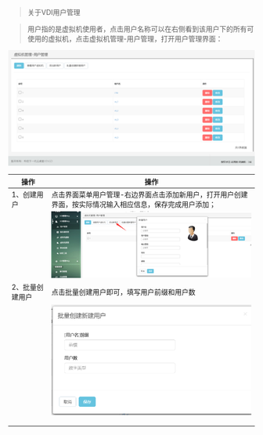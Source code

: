 <blockquote class="info">
	关于VDI用户管理
</blockquote> 
 
>用户指的是虚拟机使用者，点击用户名称可以在右侧看到该用户下的所有可使用的虚拟机，点击虚拟机管理-用户管理，打开用户管理界面：
> 
![](../images/screenshot_1526221659409.png)


|操作|操作|
|---|---|
|1、创建用户 |点击界面菜单用户管理-右边界面点击添加新用户，打开用户创建界面，按实际情况输入相应信息，保存完成用户添加；|
| |![](../images/screenshot_1526221745279.png) |
|2、批量创建用户| 点击批量创建用户即可，填写用户前缀和用户数
| | ![](../images/screenshot_1526221777470.png)|
| | |
| | |
| | |